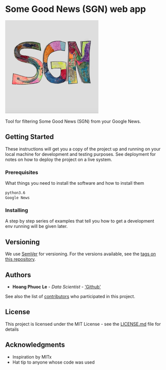 # Some Good News (SGN) web app

<img src="./images/somegoodnews.jpg" width="300" height="300">

Tool for filtering Some Good News (SGN) from your Google News. 


## Getting Started

These instructions will get you a copy of the project up and running on your local machine for development and testing purposes. See deployment for notes on how to deploy the project on a live system.

### Prerequisites

What things you need to install the software and how to install them

```
python3.6
Google News
```


### Installing

A step by step series of examples that tell you how to get a development env running will be given later.


## Versioning

We use [SemVer](http://semver.org/) for versioning. For the versions available, see the [tags on this repository](https://github.com/philip-le/SGN_app/tags). 


## Authors

* **Hoang Phuoc Le** - *Data Scientist* - ['Github'](https://github.com/philip-le)

See also the list of [contributors](https://github.com/philip-le/SGN_app/contributors) who participated in this project.

## License

This project is licensed under the MIT License - see the [LICENSE.md](LICENSE.md) file for details

## Acknowledgments

* Inspiration by MITx
* Hat tip to anyone whose code was used


